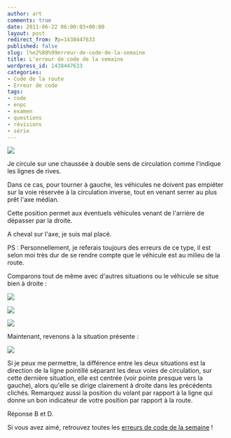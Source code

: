 ```yaml
---
author: art
comments: true
date: 2011-06-22 06:00:03+00:00
layout: post
redirect_from: ?p=1438447633
published: false
slug: l%e2%80%99erreur-de-code-de-la-semaine
title: L’erreur de code de la semaine
wordpress_id: 1438447633
categories:
- Code de la route
- Erreur de code
tags:
- code
- enpc
- examen
- questions
- révisions
- série
---
```


[![](https://static.irz.fr/2011/05/tourner-a-gauche.png)](https://static.irz.fr/2011/05/tourner-a-gauche.png)

Je circule sur une chaussée à double sens de circulation comme l'indique les lignes de rives.

Dans ce cas, pour tourner à gauche, les véhicules ne doivent pas empiéter sur la voie réservée à la circulation inverse, tout en venant serrer au plus prêt l'axe médian.

Cette position permet aux éventuels véhicules venant de l'arrière de dépasser par la droite.

A cheval sur l'axe, je suis mal placé.

PS : Personnellement, je referais toujours des erreurs de ce type, il est selon moi très dur de se rendre compte que le véhicule est au milieu de la route.

Comparons tout de même avec d'autres situations ou le véhicule se situe bien à droite :

[![](https://static.irz.fr/2011/06/hiro-2011-06-01-à-00.51.05.png)](https://static.irz.fr/2011/06/hiro-2011-06-01-à-00.51.05.png)

[![](https://static.irz.fr/2011/06/hiro-2011-06-01-à-00.48.24.png)](https://static.irz.fr/2011/06/hiro-2011-06-01-à-00.48.24.png)

[![](https://static.irz.fr/2011/06/hiro-2011-06-01-à-00.46.42.png)](https://static.irz.fr/2011/06/hiro-2011-06-01-à-00.46.42.png)

Maintenant, revenons à la situation présente :

[![](https://static.irz.fr/2011/06/hiro-2011-06-01-à-00.53.43.png)](https://static.irz.fr/2011/06/hiro-2011-06-01-à-00.53.43.png)

Si je peux me permettre, la différence entre les deux situations est la direction de la ligne pointillé séparant les deux voies de circulation, sur cette dernière situation, elle est centrée (voir pointe presque vers la gauche), alors qu'elle se dirige clairement à droite dans les précédents clichés.
Remarquez aussi la position du volant par rapport à la ligne qui donne un bon indicateur de votre position par rapport à la route.

Réponse B et D.


 Si vous avez aimé, retrouvez toutes les [erreurs de code de la semaine](https://irz.fr/) ! 
